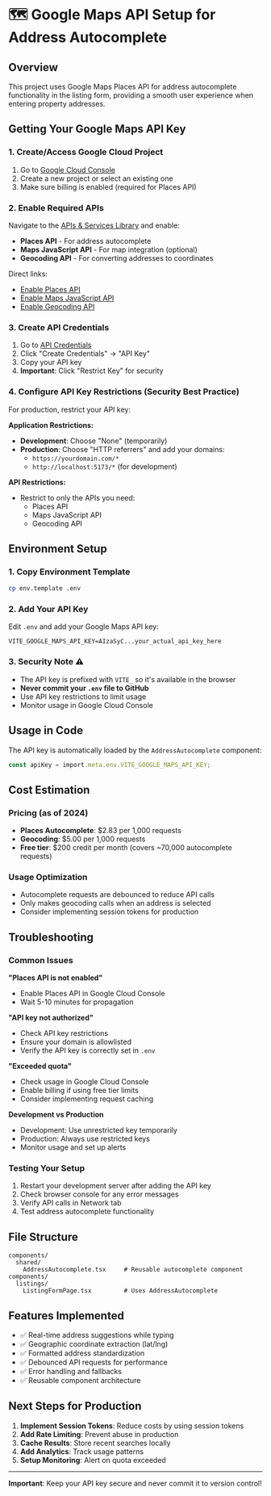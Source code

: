 # 🗺️ Google Maps API Setup for Address Autocomplete

## Overview

This project uses Google Maps Places API for address autocomplete functionality in the listing form, providing a smooth user experience when entering property addresses.

## Getting Your Google Maps API Key

### 1. Create/Access Google Cloud Project

1. Go to [Google Cloud Console](https://console.cloud.google.com/)
2. Create a new project or select an existing one
3. Make sure billing is enabled (required for Places API)

### 2. Enable Required APIs

Navigate to the [APIs & Services Library](https://console.cloud.google.com/apis/library) and enable:

- **Places API** - For address autocomplete
- **Maps JavaScript API** - For map integration (optional)
- **Geocoding API** - For converting addresses to coordinates

Direct links:

- [Enable Places API](https://console.cloud.google.com/apis/library/places-backend.googleapis.com)
- [Enable Maps JavaScript API](https://console.cloud.google.com/apis/library/maps-backend.googleapis.com)
- [Enable Geocoding API](https://console.cloud.google.com/apis/library/geocoding-backend.googleapis.com)

### 3. Create API Credentials

1. Go to [API Credentials](https://console.cloud.google.com/apis/credentials)
2. Click "Create Credentials" → "API Key"
3. Copy your API key
4. **Important**: Click "Restrict Key" for security

### 4. Configure API Key Restrictions (Security Best Practice)

For production, restrict your API key:

**Application Restrictions:**

- **Development**: Choose "None" (temporarily)
- **Production**: Choose "HTTP referrers" and add your domains:
  - `https://yourdomain.com/*`
  - `http://localhost:5173/*` (for development)

**API Restrictions:**

- Restrict to only the APIs you need:
  - Places API
  - Maps JavaScript API
  - Geocoding API

## Environment Setup

### 1. Copy Environment Template

```bash
cp env.template .env
```

### 2. Add Your API Key

Edit `.env` and add your Google Maps API key:

```env
VITE_GOOGLE_MAPS_API_KEY=AIzaSyC...your_actual_api_key_here
```

### 3. Security Note ⚠️

- The API key is prefixed with `VITE_` so it's available in the browser
- **Never commit your `.env` file to GitHub**
- Use API key restrictions to limit usage
- Monitor usage in Google Cloud Console

## Usage in Code

The API key is automatically loaded by the `AddressAutocomplete` component:

```typescript
const apiKey = import.meta.env.VITE_GOOGLE_MAPS_API_KEY;
```

## Cost Estimation

### Pricing (as of 2024)

- **Places Autocomplete**: $2.83 per 1,000 requests
- **Geocoding**: $5.00 per 1,000 requests
- **Free tier**: $200 credit per month (covers ~70,000 autocomplete requests)

### Usage Optimization

- Autocomplete requests are debounced to reduce API calls
- Only makes geocoding calls when an address is selected
- Consider implementing session tokens for production

## Troubleshooting

### Common Issues

**"Places API is not enabled"**

- Enable Places API in Google Cloud Console
- Wait 5-10 minutes for propagation

**"API key not authorized"**

- Check API key restrictions
- Ensure your domain is allowlisted
- Verify the API key is correctly set in `.env`

**"Exceeded quota"**

- Check usage in Google Cloud Console
- Enable billing if using free tier limits
- Consider implementing request caching

**Development vs Production**

- Development: Use unrestricted key temporarily
- Production: Always use restricted keys
- Monitor usage and set up alerts

### Testing Your Setup

1. Restart your development server after adding the API key
2. Check browser console for any error messages
3. Verify API calls in Network tab
4. Test address autocomplete functionality

## File Structure

```
components/
  shared/
    AddressAutocomplete.tsx     # Reusable autocomplete component
components/
  listings/
    ListingFormPage.tsx         # Uses AddressAutocomplete
```

## Features Implemented

- ✅ Real-time address suggestions while typing
- ✅ Geographic coordinate extraction (lat/lng)
- ✅ Formatted address standardization
- ✅ Debounced API requests for performance
- ✅ Error handling and fallbacks
- ✅ Reusable component architecture

## Next Steps for Production

1. **Implement Session Tokens**: Reduce costs by using session tokens
2. **Add Rate Limiting**: Prevent abuse in production
3. **Cache Results**: Store recent searches locally
4. **Add Analytics**: Track usage patterns
5. **Setup Monitoring**: Alert on quota exceeded

---

**Important**: Keep your API key secure and never commit it to version control!
